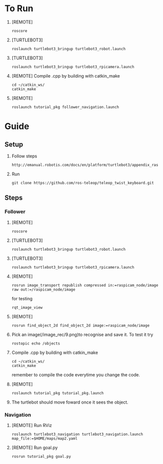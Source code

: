 # To Run
1. [REMOTE] 
    ```
    roscore
    ```
2. [TURTLEBOT3] 
    ```
    roslaunch turtlebot3_bringup turtlebot3_robot.launch
    ```
3. [TURTLEBOT3] 
    ```
    roslaunch turtlebot3_bringup turtlebot3_rpicamera.launch
    ```
4. [REMOTE]
    Compile .cpp by building with catkin_make
    ```
    cd ~/catkin_ws/
    catkin_make
    ```
5. [REMOTE]
    ```
    roslaunch tutorial_pkg follower_navigation.launch
    ```

# Guide
## Setup
1. Follow steps
    ```
    http://emanual.robotis.com/docs/en/platform/turtlebot3/appendix_raspi_cam/
    ```
2. Run
    ```
    git clone https://github.com/ros-teleop/teleop_twist_keyboard.git
    ```
## Steps
### Follower
1. [REMOTE] 
    ```
    roscore
    ```
2. [TURTLEBOT3] 
    ```
    roslaunch turtlebot3_bringup turtlebot3_robot.launch
    ```
3. [TURTLEBOT3] 
    ```
    roslaunch turtlebot3_bringup turtlebot3_rpicamera.launch
    ```
4. [REMOTE] 
    ```
    rosrun image_transport republish compressed in:=raspicam_node/image raw out:=/raspicam_node/image
    ```
    for testing 
    ```
    rqt_image_view
    ```
5. [REMOTE] 
    ```
    rosrun find_object_2d find_object_2d image:=raspicam_node/image
    ```
6. Pick an image(/image_rec/9.png)to recognise and save it. To test it try
    ```
    rostopic echo /objects
    ```
7. Compile .cpp by building with catkin_make
    ```
    cd ~/catkin_ws/
    catkin_make
    ```
    remember to compile the code everytime you change the code.

8. [REMOTE] 
    ```
    roslaunch tutorial_pkg tutorial_pkg.launch
    ```
9. The turtlebot should move foward once it sees the object.
### Navigation
1.  [REMOTE]
    Run RViz
    ```
    roslaunch turtlebot3_navigation turtlebot3_navigation.launch map_file:=$HOME/maps/map2.yaml
    ```
2.  [REMOTE]
    Run goal.py
    ```
    rosrun tutorial_pkg goal.py
    ```

